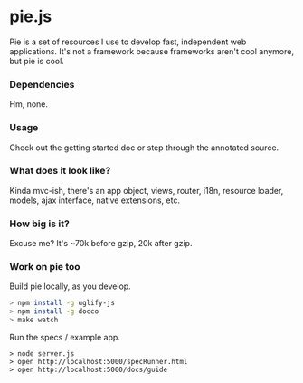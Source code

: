 # pie.js

Pie is a set of resources I use to develop fast, independent web applications. It's not a framework because frameworks aren't cool anymore, but pie is cool.

### Dependencies

Hm, none.

### Usage

Check out the getting started doc or step through the annotated source.

### What does it look like?

Kinda mvc-ish, there's an app object, views, router, i18n, resource loader, models, ajax interface, native extensions, etc.

### How big is it?

Excuse me? It's ~70k before gzip, 20k after gzip.

### Work on pie too

Build pie locally, as you develop.

```bash
> npm install -g uglify-js
> npm install -g docco
> make watch
```

Run the specs / example app.

```base
> node server.js
> open http://localhost:5000/specRunner.html
> open http://localhost:5000/docs/guide
```
